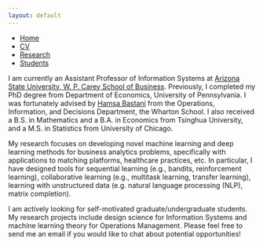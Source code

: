 ```yaml
---
layout: default
---
```


<ul class='menu'>
<li><a href="./">Home</a></li>
<li><a href="./CV.pdf">CV</a></li>
<li><a href="./research.html">Research</a></li>
<li><a href="./student.html">Students</a></li>
</ul>

<p>I am currently an Assistant Professor of Information Systems at <a href="https://wpcarey.asu.edu/">Arizona State University, W. P. Carey School of Business</a>. Previously, I completed my PhD degree from Department of Economics, University of Pennsylvania. I was fortunately advised by <a href="https://hamsabastani.github.io">Hamsa Bastani</a> from the Operations, Information, and Decisions Department, the Wharton School. I also received a B.S. in Mathematics and a B.A. in Economics from Tsinghua University, and a M.S. in Statistics from University of Chicago. </p>

<p>My research focuses on developing novel machine learning and deep learning methods for business analytics problems, specifically with applications to matching platforms, healthcare practices, etc. In particular, I have designed tools for sequential learning (e.g., bandits, reinforcement learning), collaborative learning (e.g., multitask learning, transfer learning), learning with unstructured data (e.g. natural language processing (NLP), matrix completion). </p>

<p>
I am actively looking for self-motivated graduate/undergraduate students. My research projects include design science for Information Systems and machine learning theory for Operations Management. Please feel free to send me an email if you would like to chat about potential opportunities! 
</p>